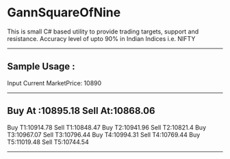 # GannSquareOfNine
This is small C# based utility to provide trading targets, support and resistance. Accuracy level of upto 90% in Indian Indices i.e. NIFTY

---------------------------------------------
Sample Usage :
---------------------------------------------


Input Current MarketPrice:
10890

---------------------------------------------
Buy At :10895.18         Sell At:10868.06
---------------------------------------------
Buy T1:10914.78  Sell T1:10848.47
Buy T2:10941.96  Sell T2:10821.4
Buy T3:10967.07  Sell T3:10796.44
Buy T4:10994.31  Sell T4:10769.44
Buy T5:11019.48  Sell T5:10744.54

---------------------------------------------
